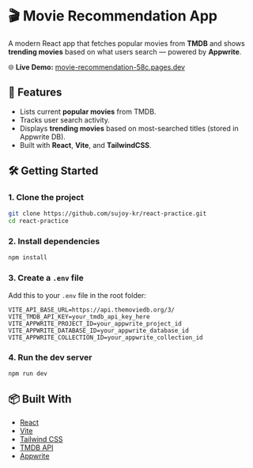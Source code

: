 # 🎬 Movie Recommendation App

A modern React app that fetches popular movies from **TMDB** and shows **trending movies** based on what users search — powered by **Appwrite**.

🌐 **Live Demo:** [movie-recommendation-58c.pages.dev](https://movie-recommendation-58c.pages.dev/)

## 🚀 Features

- Lists current **popular movies** from TMDB.
- Tracks user search activity.
- Displays **trending movies** based on most-searched titles (stored in Appwrite DB).
- Built with **React**, **Vite**, and **TailwindCSS**.

## 🛠️ Getting Started

### 1. Clone the project

```bash
git clone https://github.com/sujoy-kr/react-practice.git
cd react-practice
```

### 2. Install dependencies

```bash
npm install
```

### 3. Create a `.env` file

Add this to your `.env` file in the root folder:

```env
VITE_API_BASE_URL=https://api.themoviedb.org/3/
VITE_TMDB_API_KEY=your_tmdb_api_key_here
VITE_APPWRITE_PROJECT_ID=your_appwrite_project_id
VITE_APPWRITE_DATABASE_ID=your_appwrite_database_id
VITE_APPWRITE_COLLECTION_ID=your_appwrite_collection_id
```

### 4. Run the dev server

```bash
npm run dev
```

## 📦 Built With

- [React](https://reactjs.org/)
- [Vite](https://vitejs.dev/)
- [Tailwind CSS](https://tailwindcss.com/)
- [TMDB API](https://www.themoviedb.org/)
- [Appwrite](https://appwrite.io/)
